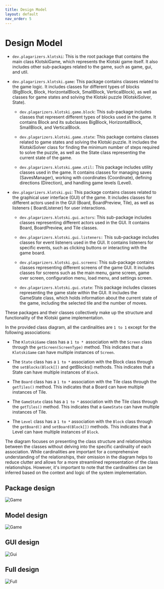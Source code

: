 ```yaml
---
title: Design Model
layout: default
nav_order: 5
---
```


# Design Model

- `dev.plagarizers.klotski`: This is the root package that contains the main class KlotskiGame, which represents the
  Klotski game itself. It also includes other sub-packages related to the game, such as game, gui, and util.

- `dev.plagarizers.klotski.game`: This package contains classes related to the game logic. It includes classes for
  different types of blocks (BigBlock, Block, HorizontalBlock, SmallBlock, VerticalBlock), as well as classes for game
  states and solving the Klotski puzzle (KlotskiSolver, State).

    - `dev.plagarizers.klotski.game.block`: This sub-package includes classes that represent different types of blocks
      used in the game. It contains Block and its subclasses BigBlock, HorizontalBlock, SmallBlock, and VerticalBlock.

    - `dev.plagarizers.klotski.game.state`: This package contains classes related to game states and solving the Klotski
      puzzle. It includes the KlotskiSolver class for finding the minimum number of steps required to solve the puzzle,
      as well as the State class representing the current state of the game.

    - `dev.plagarizers.klotski.game.util:` This package includes utility classes used in the game. It contains classes
      for managing saves (SavesManager), working with coordinates (Coordinate), defining directions (Direction), and
      handling game levels (Level).

- `dev.plagarizers.klotski.gui`: This package contains classes related to the graphical user interface (GUI) of the
  game. It includes classes for different actors used in the GUI (Board, BoardPreview, Tile), as well as listeners (
  BoardListener) for user interactions.

    - `dev.plagarizers.klotski.gui.actors`: This sub-package includes classes representing different actors used in the
      GUI. It contains Board, BoardPreview, and Tile classes.

    - `dev.plagarizers.klotski.gui.listeners:` This sub-package includes classes for event listeners used in the GUI. It
      contains listeners for specific events, such as clicking buttons or interacting with the game board.

    - `dev.plagarizers.klotski.gui.screens`: This sub-package contains classes representing different screens of the
      game GUI. It includes classes for screens such as the main menu, game screen, game over screen, configuration
      menu, load menu, and settings screen.

    - `dev.plagarizers.klotski.gui.state`: This package includes classes representing the game state within the GUI. It
      includes the GameState class, which holds information about the current state of the game, including the selected
      tile and the number of moves.

These packages and their classes collectively make up the structure and functionality of the Klotski game
implementation.

In the provided class diagram, all the cardinalities are `1 to 1` except for the following associations:

- The `KlotskiGame` class has a `1 to * `association with the `Screen` class through the `getScreen(ScreenType)` method.
  This
  indicates that a `KlotskiGame` can have multiple instances of `Screen`.

- The `State` class has a `1 to *` association with the Block class through the `setBlocks(Block[])` and getBlocks()
  methods.
  This indicates that a State can have multiple instances of `Block`.

- The `Board` class has a `1 to *` association with the Tile class through the `getTiles()` method. This indicates that
  a Board
  can have multiple instances of Tile.

- The `GameState` class has a `1 to *` association with the Tile class through the `getTiles()` method. This indicates
  that a
  `GameState` can have multiple instances of Tile.

- The `Level` class has a `1 to *` association with the `Block` class through the `getBoard()` and `setBoard(Block[])`
  methods. This
  indicates that a Level can have multiple instances of `Block`.

The diagram focuses on presenting the class structure and relationships between the classes without
delving into the specific cardinality of each association. While cardinalities are important for a comprehensive
understanding of the relationships, their omission in the diagram helps to reduce clutter and allows for a more
streamlined representation of the class relationships. However, it's important to note that the cardinalities can be
inferred based on the context and logic of the system implementation.

## Package design

![Game]({{site.baseurl}}/assets/diagrams/packages.svg)

## Model design

![Game]({{site.baseurl}}/assets/diagrams/game_package.svg)

## GUI design

![Gui]({{site.baseurl}}/assets/diagrams/gui_package.svg)

## Full design

![Full]({{site.baseurl}}/assets/diagrams/full_package.svg)
